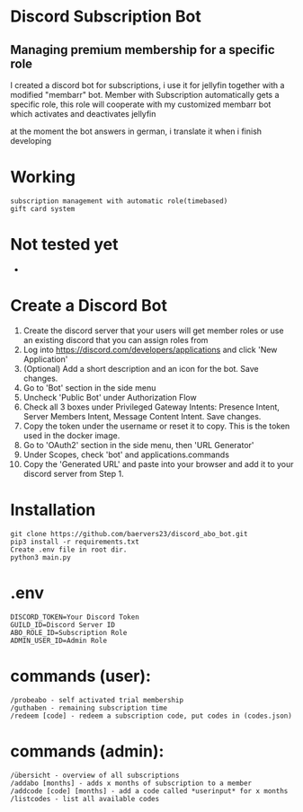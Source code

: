 # Discord Subscription Bot
## Managing premium membership for a specific role

I created a discord bot for subscriptions, i use it for jellyfin together with a modified "membarr" bot.
Member with Subscription automatically gets a specific role, this role will cooperate with my customized membarr bot which activates and deactivates jellyfin

at the moment the bot answers in german, i translate it when i finish developing

# Working
```
subscription management with automatic role(timebased)
gift card system
```

# Not tested yet
-

# Create a Discord Bot
 1) Create the discord server that your users will get member roles or use an existing discord that you can assign roles from
 2) Log into https://discord.com/developers/applications and click 'New Application'
 3) (Optional) Add a short description and an icon for the bot. Save changes.
 4) Go to 'Bot' section in the side menu
 5) Uncheck 'Public Bot' under Authorization Flow
 6) Check all 3 boxes under Privileged Gateway Intents: Presence Intent, Server Members Intent, Message Content Intent. Save changes.
 7) Copy the token under the username or reset it to copy. This is the token used in the docker image.
 8) Go to 'OAuth2' section in the side menu, then 'URL Generator'
 9) Under Scopes, check 'bot' and applications.commands
10) Copy the 'Generated URL' and paste into your browser and add it to your discord server from Step 1.

# Installation
```
git clone https://github.com/baervers23/discord_abo_bot.git
pip3 install -r requirements.txt 
Create .env file in root dir.
python3 main.py
```

# .env
```
DISCORD_TOKEN=Your Discord Token
GUILD_ID=Discord Server ID
ABO_ROLE_ID=Subscription Role
ADMIN_USER_ID=Admin Role
```

# commands (user):
```
/probeabo - self activated trial membership
/guthaben - remaining subscription time
/redeem [code] - redeem a subscription code, put codes in (codes.json)
```

# commands (admin):
```
/übersicht - overview of all subscriptions
/addabo [months] - adds x months of subscription to a member
/addcode [code] [months] - add a code called *userinput* for x months
/listcodes - list all available codes 
```


